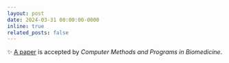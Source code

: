 ```yaml
---
layout: post
date: 2024-03-31 00:00:00-0000
inline: true
related_posts: false
---
```


:sparkles: [A paper](https://arxiv.org/abs/2304.06652) is accepted by *Computer Methods and Programs in Biomedicine*.
